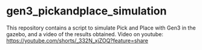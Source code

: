 # gen3_pickandplace_simulation
This repository contains a script to simulate Pick and Place with Gen3 in the gazebo, and a video of the results obtained.
Video on youtube: https://youtube.com/shorts/_332N_xjZOQ?feature=share
